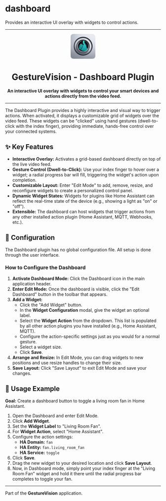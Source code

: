 #  dashboard

Provides an interactive UI overlay with widgets to control actions.

---

<p align="center">
  <img src="https://raw.githubusercontent.com/jim1982ha/gesture-vision/main/packages/frontend/public/icons/icon-72.webp" width="80" alt="Dashboard Plugin Icon">
</p>
<h1 align="center">GestureVision - Dashboard Plugin</h1>
<p align="center">
  <strong>An interactive UI overlay with widgets to control your smart devices and actions directly from the video feed.</strong>
</p>

---

The Dashboard Plugin provides a highly interactive and visual way to trigger actions. When activated, it displays a customizable grid of widgets over the video feed. These widgets can be "clicked" using hand gestures (dwell-to-click with the index finger), providing immediate, hands-free control over your connected systems.

## ✨ Key Features

-   **Interactive Overlay:** Activates a grid-based dashboard directly on top of the live video feed.
-   **Gesture Control (Dwell-to-Click):** Use your index finger to hover over a widget; a radial progress bar will fill, triggering the widget's action upon completion.
-   **Customizable Layout:** Enter "Edit Mode" to add, remove, resize, and reconfigure widgets to create a personalized control panel.
-   **Dynamic Widget States:** Widgets for plugins like Home Assistant can reflect the real-time state of the device (e.g., showing a light as "on" or "off").
-   **Extensible:** The dashboard can host widgets that trigger actions from any other installed action plugin (Home Assistant, MQTT, Webhooks, etc.).

## 🔧 Configuration

The Dashboard plugin has no global configuration file. All setup is done through the user interface.

### How to Configure the Dashboard

1.  **Activate Dashboard Mode:** Click the Dashboard icon in the main application header.
2.  **Enter Edit Mode:** Once the dashboard is visible, click the "Edit Dashboard" button in the toolbar that appears.
3.  **Add a Widget:**
    -   Click the "Add Widget" button.
    -   In the **Widget Configuration** modal, give the widget an optional label.
    -   Select the **Widget Action** from the dropdown. This list is populated by all other action plugins you have installed (e.g., Home Assistant, MQTT).
    -   Configure the action-specific settings just as you would for a normal gesture.
    -   Select a widget size.
    -   Click **Save**.
4.  **Arrange and Resize:** In Edit Mode, you can drag widgets to new positions and use resize handles to change their size.
5.  **Save Layout:** Click "Save Layout" to exit Edit Mode and save your changes.

## 🚀 Usage Example

**Goal:** Create a dashboard button to toggle a living room fan in Home Assistant.

1.  Open the Dashboard and enter Edit Mode.
2.  Click **Add Widget**.
3.  Set the **Widget Label** to "Living Room Fan".
4.  For **Widget Action**, select "Home Assistant".
5.  Configure the action settings:
    -   **HA Domain:** `fan`
    -   **HA Entity:** `fan.living_room_fan`
    -   **HA Service:** `toggle`
6.  Click **Save**.
7.  Drag the new widget to your desired location and click **Save Layout**.
8.  Now, in Dashboard mode, simply point your index finger at the "Living Room Fan" widget and hold it there until the radial progress bar completes to toggle your fan.

---

Part of the **GestureVision** application.